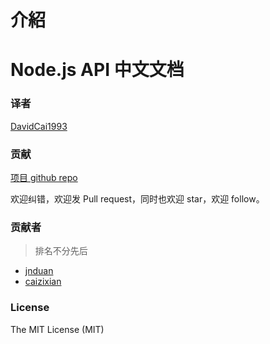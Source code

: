 # 介紹

# Node.js API 中文文档

### 译者

[DavidCai1993](https://github.com/DavidCai1993)

### 贡献

[项目 github repo](https://github.com/DavidCai1993/nodejs-api-doc)

欢迎纠错，欢迎发 Pull request，同时也欢迎 star，欢迎 follow。

### 贡献者

> 排名不分先后

*   [jnduan](https://github.com/jnduan)
*   [caizixian](https://github.com/caizixian)

### License

The MIT License (MIT)